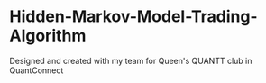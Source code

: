 # Hidden-Markov-Model-Trading-Algorithm
Designed and created with my team for Queen's QUANTT club in QuantConnect

